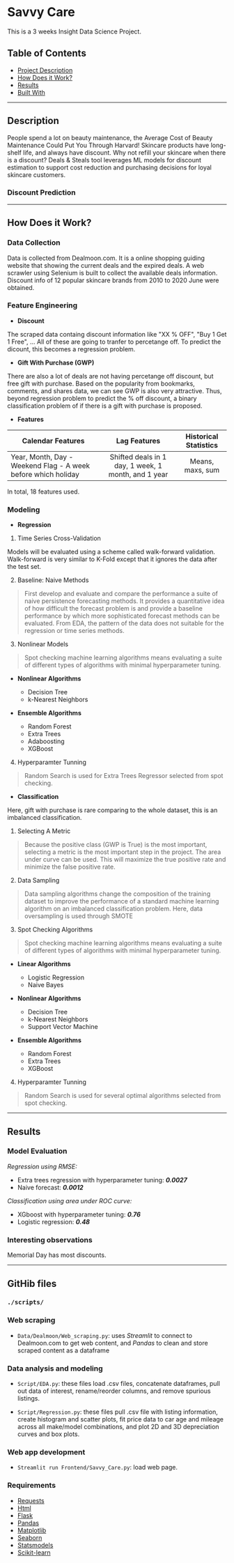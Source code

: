 # Savvy Care
This is a 3 weeks Insight Data Science Project.

## Table of Contents

- [Project Description](#Description)
- [How Does it Work?](#How-Does-it-Work?)
- [Results](#Results)
- [Built With](#GitHib-files)

___
## Description
People spend a lot on beauty maintenance, the Average Cost of Beauty Maintenance Could Put You Through Harvard!
Skincare products have long-shelf life, and always have discount. Why not refill your skincare when there is a discount? 
Deals & Steals tool leverages ML models for discount estimation to support cost reduction and purchasing decisions for loyal skincare customers.

### Discount Prediction
___
## How Does it Work?
### Data Collection

Data is collected from Dealmoon.com. It is a online shopping guiding website that showing the current deals and the expired deals. 
A web scrawler using Selenium is built to collect the available deals information. Discount info of 12 popular skincare brands from 2010 to 2020 June were obtained. 

### Feature Engineering
- **Discount**

The scraped data containg discount information like "XX % OFF", "Buy 1 Get 1 Free", ... All of these are going to tranfer to percetange off. To predict the dicount, this becomes a regression problem.

- **Gift With Purchase (GWP)**

There are also a lot of deals are not having percetange off discount, but free gift with purchase. Based on the popularity from bookmarks, comments, and shares data, we can see GWP is also very attractive. Thus, beyond regression problem to predict the % off discount, a binary classification problem of if there is a gift with purchase is proposed.

- **Features**

| Calendar Features        | Lag Features           | Historical Statistics  |
| -------------------------|:----------------------:|:----------------------:|
| Year, Month, Day - Weekend Flag - A week before which holiday         | Shifted deals in 1 day, 1 week, 1 month, and 1 year | Means, maxs, sum  |

In total, 18 features used.

### Modeling

- **Regression**

1. Time Series Cross-Validation

Models will be evaluated using a scheme called walk-forward validation. Walk-forward is very similar to K-Fold except that it ignores the data after the test set.

2. Baseline: Naive Methods

>  First develop and evaluate and compare the performance a suite of naive persistence forecasting methods. It provides a quantitative idea of how difficult the forecast problem is and provide a baseline performance by which more sophisticated forecast methods can be evaluated.
From EDA, the pattern of the data does not suitable for the regression or time series methods. 

3. Nonlinear Models

> Spot checking machine learning algorithms means evaluating a suite of different types of algorithms with minimal hyperparameter tuning.
	
- **Nonlinear Algorithms**
	- Decision Tree
	- k-Nearest Neighbors

- **Ensemble Algorithms**
	- Random Forest
	- Extra Trees
	- Adaboosting
	- XGBoost
	
4. Hyperparamter Tunning

> Random Search is used for Extra Trees Regressor selected from spot checking. 

- **Classification**

Here, gift with purchase is rare comparing to the whole dataset, this is an imbalanced classification. 

1. Selecting A Metric

> Because the positive class (GWP is True) is the most important, selecting a metric is the most important step in the project. The area under curve can be used. This will maximize the true positive rate and minimize the false positive rate.

2. Data Sampling

> Data sampling algorithms change the composition of the training dataset to improve the performance of a standard machine learning algorithm on an imbalanced classification problem. Here, data oversampling is used through SMOTE

3. Spot Checking Algorithms

> Spot checking machine learning algorithms means evaluating a suite of different types of algorithms with minimal hyperparameter tuning.

- **Linear Algorithms**
	- Logistic Regression
	- Naive Bayes
	
- **Nonlinear Algorithms**
	- Decision Tree
	- k-Nearest Neighbors
	- Support Vector Machine

- **Ensemble Algorithms**
	- Random Forest
	- Extra Trees
	- XGBoost

4. Hyperparamter Tunning

> Random Search is used for several optimal algorithms selected from spot checking. 
___
## Results
### Model Evaluation
_Regression using RMSE:_
- Extra trees regression with hyperparameter tuning: _**0.0027**_
- Naive forecast: _**0.0012**_

_Classification using area under ROC curve:_
- XGboost with hyperparameter tuning: _**0.76**_
- Logistic regression: _**0.48**_

### Interesting observations
Memorial Day has most discounts.

___
## GitHib files

### `./scripts/`

### Web scraping
* `Data/Dealmoon/Web_scraping.py`: uses *Streamlit* to connect to Dealmoon.com to get web content, and *Pandas* to clean and store scraped content as a dataframe

### Data analysis and modeling
* `Script/EDA.py`: these files load .csv files, concatenate dataframes, pull out data of interest, rename/reorder columns, and remove spurious listings. 

* `Script/Regression.py`: these files pull .csv file with listing information, create histogram and scatter plots, fit price data to car age and mileage across all make/model combinations, and plot 2D and 3D depreciation curves and box plots.

### Web app development

* `Streamlit run Frontend/Savvy_Care.py`: load web page.

### Requirements
* [Requests](https://2.python-requests.org/en/master/)
* [Html](https://pypi.org/project/html/)
* [Flask](https://flask.palletsprojects.com/en/1.1.x/)
* [Pandas](https://pandas.pydata.org/)
* [Matplotlib](https://matplotlib.org/)
* [Seaborn](https://seaborn.pydata.org/)
* [Statsmodels](https://www.statsmodels.org/stable/index.html)
* [Scikit-learn](https://scikit-learn.org/stable/)

